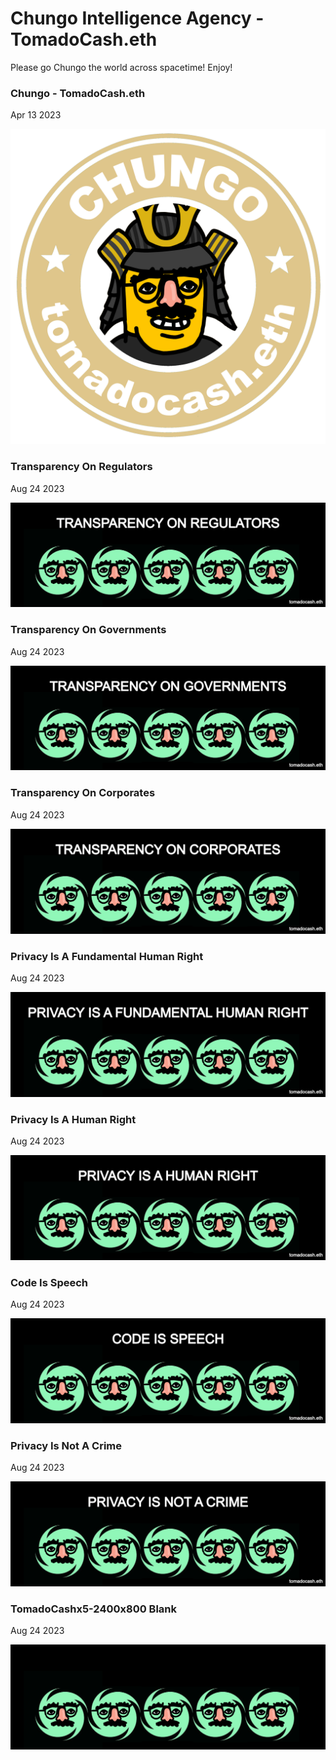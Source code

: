 # Chungo Intelligence Agency - TomadoCash.eth

Please go Chungo the world across spacetime! Enjoy!

### Chungo - TomadoCash.eth

Apr 13 2023

<kbd><img src="images/ChungoTomadoCashEth.png" /></kbd>

### Transparency On Regulators

Aug 24 2023

<kbd><img src="TomadoCash/transparencyonregulators.png" /></kbd>

### Transparency On Governments

Aug 24 2023

<kbd><img src="TomadoCash/transparencyongovernments.png" /></kbd>

### Transparency On Corporates

Aug 24 2023

<kbd><img src="TomadoCash/transparencyoncorporates.png" /></kbd>

### Privacy Is A Fundamental Human Right

Aug 24 2023

<kbd><img src="TomadoCash/privacyisafundamentalhumanright.png" /></kbd>

### Privacy Is A Human Right

Aug 24 2023

<kbd><img src="TomadoCash/privacyisahumanright.png" /></kbd>

### Code Is Speech

Aug 24 2023

<kbd><img src="TomadoCash/codeisspeech.png" /></kbd>

### Privacy Is Not A Crime

Aug 24 2023

<kbd><img src="TomadoCash/privacyisnotacrime.png" /></kbd>

### TomadoCashx5-2400x800 Blank

Aug 24 2023

<kbd><img src="TomadoCash/TomadoCashx5-2400x800.png" /></kbd>
